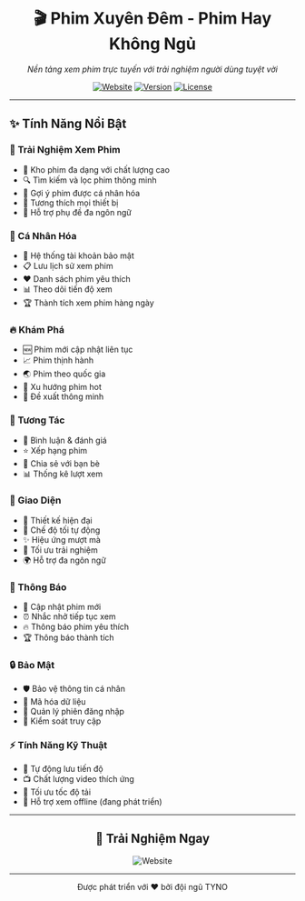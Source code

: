 
<div align="center">
  <h1>🎬 Phim Xuyên Đêm - Phim Hay Không Ngủ</h1>
  <p><i>Nền tảng xem phim trực tuyến với trải nghiệm người dùng tuyệt vời</i></p>
  
  [![Website](https://img.shields.io/badge/Website-phimxuyendem-blue)](https://phimxuyendem-beta.up.railway.app)
  [![Version](https://img.shields.io/badge/Version-1.0.0-green)]()
  [![License](https://img.shields.io/badge/License-MIT-red)]()
</div>

---

## ✨ Tính Năng Nổi Bật

### 🎯 Trải Nghiệm Xem Phim
- 🎥 Kho phim đa dạng với chất lượng cao
- 🔍 Tìm kiếm và lọc phim thông minh
- 💫 Gợi ý phim được cá nhân hóa
- 📱 Tương thích mọi thiết bị
- 💬 Hỗ trợ phụ đề đa ngôn ngữ

### 👤 Cá Nhân Hóa
- 🔐 Hệ thống tài khoản bảo mật
- 📋 Lưu lịch sử xem phim
- ❤️ Danh sách phim yêu thích
- 📊 Theo dõi tiến độ xem
- 🏆 Thành tích xem phim hàng ngày

### 🔥 Khám Phá
- 🆕 Phim mới cập nhật liên tục
- 📈 Phim thịnh hành
- 🌏 Phim theo quốc gia
- 🎯 Xu hướng phim hot
- 🎲 Đề xuất thông minh

### 💫 Tương Tác
- 💭 Bình luận & đánh giá
- ⭐ Xếp hạng phim
- 🔄 Chia sẻ với bạn bè
- 📊 Thống kê lượt xem

### 🎨 Giao Diện
- 🌈 Thiết kế hiện đại
- 🌙 Chế độ tối tự động
- ✨ Hiệu ứng mượt mà
- 🎯 Tối ưu trải nghiệm
- 🌍 Hỗ trợ đa ngôn ngữ

### 🔔 Thông Báo
- 📢 Cập nhật phim mới
- ⏰ Nhắc nhở tiếp tục xem
- 🔥 Thông báo phim yêu thích
- 🏆 Thông báo thành tích

### 🔒 Bảo Mật
- 🛡️ Bảo vệ thông tin cá nhân
- 🔐 Mã hóa dữ liệu
- 👤 Quản lý phiên đăng nhập
- 🎯 Kiểm soát truy cập

### ⚡ Tính Năng Kỹ Thuật
- 💾 Tự động lưu tiến độ
- 📺 Chất lượng video thích ứng
- 🚀 Tối ưu tốc độ tải
- 📱 Hỗ trợ xem offline (đang phát triển)

---

<div align="center">
  <h2>📱 Trải Nghiệm Ngay</h2>
  <a href="https://phimxuyendem-beta.up.railway.app" style="text-decoration: none;">
    <img src="https://img.shields.io/badge/Truy_cập-Website-blue?style=for-the-badge" alt="Website"/>
  </a>
</div>

---

<div align="center">
  Được phát triển với ❤️ bởi đội ngũ TYNO
</div>

